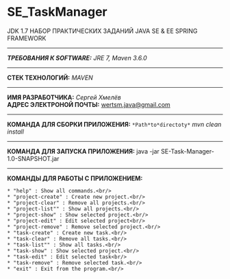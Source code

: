# SE_TaskManager
JDK 1.7 НАБОР ПРАКТИЧЕСКИХ ЗАДАНИЙ JAVA SE &amp; EE SPRING FRAMEWORK
***
**_ТРЕБОВАНИЯ К SOFTWARE:_**
_JRE 7, Maven 3.6.0_
***
**СТЕК ТЕХНОЛОГИЙ:**
_MAVEN_
***
**ИМЯ РАЗРАБОТЧИКА:** _Сергей Хмелёв_<br/>
**АДРЕС ЭЛЕКТРОНОЙ ПОЧТЫ:** wertsm.java@gmail.com
***
**КОМАНДА ДЛЯ СБОРКИ ПРИЛОЖЕНИЯ:** 
`*Path*to*directoty*` _mvn clean install_
***
**КОМАНДА ДЛЯ ЗАПУСКА ПРИЛОЖЕНИЯ:** 
java -jar SE-Task-Manager-1.0-SNAPSHOT.jar
***
**КОМАНДЫ ДЛЯ РАБОТЫ С ПРИЛОЖЕНИЕМ:**

    * "help" : Show all commands.<br/>
    * "project-create" : Create new project.<br/>
    * "project-clear" : Remove all projects.<br/>
    * "project-list"" : Show all projects.<br/>
    * "project-show" : Show selected project.<br/>
    * "project-edit" : Edit selected project<br/>
    * "project-remove" : Remove selected project.<br/>
    * "task-create" : Create new task.<br/>
    * "task-clear" : Remove all tasks.<br/>
    * "task-list"" : Show all tasks.<br/>
    * "task-show" : Show selected project.<br/>
    * "task-edit" : Edit selected task<br/>
    * "task-remove" : Remove selected task.<br/>
    * "exit" : Exit from the program.<br/>
